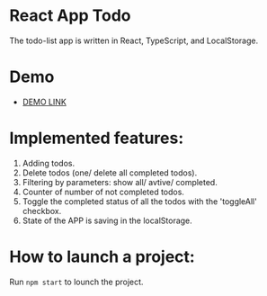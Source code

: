 # React App Todo
The todo-list app is written in React, TypeScript, and LocalStorage.

# Demo
  - [DEMO LINK](https://vladyslava-buzova.github.io/todo-react/)

# Implemented features:
1. Adding todos.
2. Delete todos (one/ delete all completed todos).
3. Filtering by parameters: show all/ avtive/ completed.
4. Counter of number of not completed todos.
5. Toggle the completed status of all the todos with the 'toggleAll' checkbox.
6. State of the APP is saving in the localStorage.

# How to launch a project:
Run `npm start` to lounch the project.
